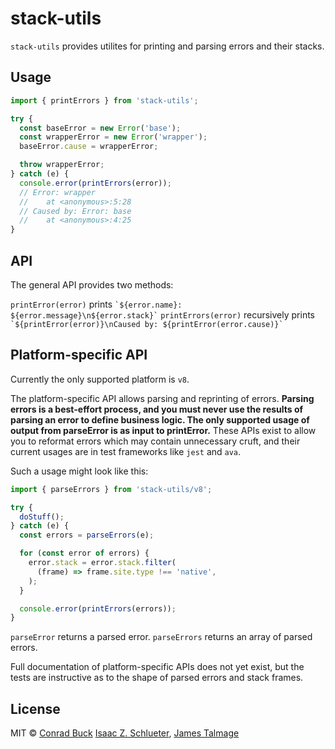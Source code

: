 # stack-utils

`stack-utils` provides utilites for printing and parsing errors and their stacks.

## Usage

```js
import { printErrors } from 'stack-utils';

try {
  const baseError = new Error('base');
  const wrapperError = new Error('wrapper');
  baseError.cause = wrapperError;

  throw wrapperError;
} catch (e) {
  console.error(printErrors(error));
  // Error: wrapper
  //    at <anonymous>:5:28
  // Caused by: Error: base
  //    at <anonymous>:4:25
}
```

## API

The general API provides two methods:

`printError(error)` prints `` `${error.name}: ${error.message}\n${error.stack}` ``
`printErrors(error)` recursively prints `` `${printError(error)}\nCaused by: ${printError(error.cause)}` ``

## Platform-specific API

Currently the only supported platform is `v8`.

The platform-specific API allows parsing and reprinting of errors. **Parsing errors is a best-effort process, and you must never use the results of parsing an error to define business logic. The only supported usage of output from parseError is as input to printError.** These APIs exist to allow you to reformat errors which may contain unnecessary cruft, and their current usages are in test frameworks like `jest` and `ava`.

Such a usage might look like this:

```js
import { parseErrors } from 'stack-utils/v8';

try {
  doStuff();
} catch (e) {
  const errors = parseErrors(e);

  for (const error of errors) {
    error.stack = error.stack.filter(
      (frame) => frame.site.type !== 'native',
    );
  }

  console.error(printErrors(errors));
}
```

`parseError` returns a parsed error.
`parseErrors` returns an array of parsed errors.

Full documentation of platform-specific APIs does not yet exist, but the tests are instructive as to the shape of parsed errors and stack frames.

## License

MIT © [Conrad Buck](https://github.com/conartist6) [Isaac Z. Schlueter](https://github.com/isaacs), [James Talmage](https://github.com/jamestalmage)
